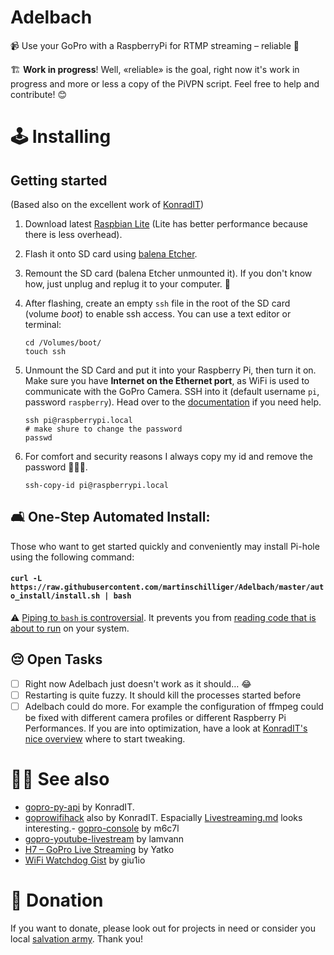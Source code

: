 # Adelbach

📹 Use your GoPro with a RaspberryPi for RTMP streaming – reliable 🧲

🏗️ **Work in progress**! Well, «reliable» is the goal, right now it's work in progress and more or less a copy of the PiVPN script. Feel free to help and contribute! 😊

# 🕹️ Installing

## Getting started

(Based also on the excellent work of [KonradIT](https://github.com/KonradIT/goprowifihack/blob/master/Bluetooth/Platforms/RaspberryPi.md#how-to))

1. Download latest [Raspbian Lite](https://www.raspberrypi.org/downloads/raspbian/) (Lite has better performance because there is less overhead).

2. Flash it onto SD card using [balena Etcher](https://www.balena.io/etcher/).

3. Remount the SD card (balena Etcher unmounted it). If you don't know how, just unplug and replug it to your computer. 🙊

4. After flashing, create an empty `ssh` file in the root of the SD card (volume _boot_) to enable ssh access. You can use a text editor or terminal:

   ```shell
   cd /Volumes/boot/
   touch ssh
   ```

5. Unmount the SD Card and put it into your Raspberry Pi, then turn it on. Make sure you have **Internet on the Ethernet port**, as WiFi is used to communicate with the GoPro Camera. SSH into it (default username `pi`, password `raspberry`). Head over to the [documentation](https://www.raspberrypi.org/documentation/remote-access/ssh/unix.md) if you need help.

   ```shell
   ssh pi@raspberrypi.local
   # make shure to change the password
   passwd
   ```

6. For comfort and security reasons I always copy my id and remove the password 🤷🏻‍♂️.

   ```shell
   ssh-copy-id pi@raspberrypi.local
   ```

## 🛋 One-Step Automated Install:

Those who want to get started quickly and conveniently may install Pi-hole using the following command:

#### `curl -L https://raw.githubusercontent.com/martinschilliger/Adelbach/master/auto_install/install.sh | bash`

⚠️ [Piping to `bash` is controversial](https://pi-hole.net/2016/07/25/curling-and-piping-to-bash). It prevents you from [reading code that is about to run](https://github.com/martinschilliger/Adelbach/tree/master/auto_install/install.sh) on your system.

## 😔 Open Tasks

- [ ] Right now Adelbach just doesn't work as it should… 😂
- [ ] Restarting is quite fuzzy. It should kill the processes started before
- [ ] Adelbach could do more. For example the configuration of ffmpeg could be fixed with different camera profiles or different Raspberry Pi Performances. If you are into optimization, have a look at [KonradIT's nice overview](https://github.com/KonradIT/goprowifihack/blob/master/HERO4/WifiCommands.md#streaming-tweaks) where to start tweaking.

# 💁🏻 See also

- [gopro-py-api](https://github.com/KonradIT/gopro-py-api) by KonradIT.
- [goprowifihack](https://github.com/KonradIT/goprowifihack) also by KonradIT. Espacially [Livestreaming.md](https://github.com/KonradIT/goprowifihack/blob/master/HERO4/Livestreaming.md) looks interesting.- [gopro-console](https://github.com/m6c7l/gopro-console) by m6c7l
- [gopro-youtube-livestream](https://github.com/lamvann/gopro-youtube-livestream) by lamvann
- [H7 – GoPro Live Streaming](http://community.h7.org/topic/577/gopro-live-streaming) by Yatko
- [WiFi Watchdog Gist](https://gist.github.com/giu1io/d8d4695325a8d5cc429f) by giu1io

# 🙏 Donation

If you want to donate, please look out for projects in need or consider you local [salvation army](https://www.salvationarmy.org). Thank you!
